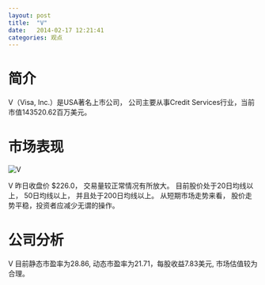 ```yaml
---
layout: post
title:  "V"
date:   2014-02-17 12:21:41
categories: 观点
---
```


# 简介
V（Visa, Inc.）是USA著名上市公司，
公司主要从事Credit Services行业，当前市值143520.62百万美元。

# 市场表现

![V](http://finviz.com/chart.ashx?t=V&ty=c&ta=1&p=d&s=l)

V 昨日收盘价 $226.0，
交易量较正常情况有所放大。
目前股价处于20日均线以上，
50日均线以上，
并且处于200日均线以上。
从短期市场走势来看，
股价走势平稳，投资者应减少无谓的操作。

# 公司分析
V 目前静态市盈率为28.86, 动态市盈率为21.71，每股收益7.83美元,
市场估值较为合理。
